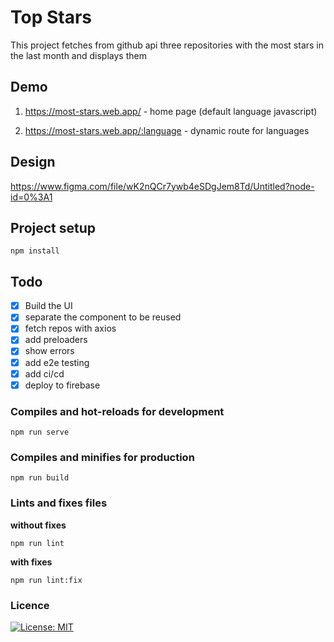 # Top Stars
This project fetches from github api three repositories with the most stars in the last month and displays them

## Demo
1. https://most-stars.web.app/ - home page (default language javascript)

1. https://most-stars.web.app/:language - dynamic route for languages

## Design
https://www.figma.com/file/wK2nQCr7ywb4eSDgJem8Td/Untitled?node-id=0%3A1
## Project setup
```
npm install
```
## Todo
- [x] Build the UI
- [x] separate the component to be reused
- [x] fetch repos with axios
- [x] add preloaders
- [x] show errors
- [x] add e2e testing
- [x] add ci/cd
- [x] deploy to firebase

### Compiles and hot-reloads for development
```
npm run serve
```

### Compiles and minifies for production
```
npm run build
```

### Lints and fixes files
**without fixes**
```
npm run lint
```
**with fixes**
```
npm run lint:fix
```

### Licence
[![License: MIT](https://img.shields.io/badge/License-MIT-yellow.svg)](https://opensource.org/licenses/MIT)
